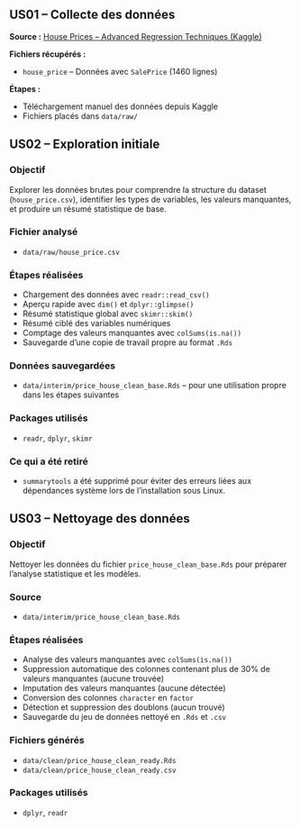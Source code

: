 ## US01 – Collecte des données

**Source :** [House Prices – Advanced Regression Techniques (Kaggle)](https://www.kaggle.com/competitions/house-prices-advanced-regression-techniques)

**Fichiers récupérés :**
- `house_price` – Données avec `SalePrice` (1460 lignes)

**Étapes :**
- Téléchargement manuel des données depuis Kaggle
- Fichiers placés dans `data/raw/`


##  US02 – Exploration initiale

###  Objectif
Explorer les données brutes pour comprendre la structure du dataset (`house_price.csv`), identifier les types de variables, les valeurs manquantes, et produire un résumé statistique de base.

###  Fichier analysé
- `data/raw/house_price.csv`

###  Étapes réalisées
- Chargement des données avec `readr::read_csv()`
- Aperçu rapide avec `dim()` et `dplyr::glimpse()`
- Résumé statistique global avec `skimr::skim()`
- Résumé ciblé des variables numériques
- Comptage des valeurs manquantes avec `colSums(is.na())`
- Sauvegarde d’une copie de travail propre au format `.Rds`

###  Données sauvegardées
- `data/interim/price_house_clean_base.Rds` – pour une utilisation propre dans les étapes suivantes

###  Packages utilisés
- `readr`, `dplyr`, `skimr`

###  Ce qui a été retiré
- `summarytools` a été supprimé pour éviter des erreurs liées aux dépendances système lors de l’installation sous Linux.


##  US03 – Nettoyage des données

###  Objectif
Nettoyer les données du fichier `price_house_clean_base.Rds` pour préparer l’analyse statistique et les modèles.

###  Source
- `data/interim/price_house_clean_base.Rds`

###  Étapes réalisées
- Analyse des valeurs manquantes avec `colSums(is.na())`
- Suppression automatique des colonnes contenant plus de 30% de valeurs manquantes (aucune trouvée)
- Imputation des valeurs manquantes (aucune détectée)
- Conversion des colonnes `character` en `factor`
- Détection et suppression des doublons (aucun trouvé)
- Sauvegarde du jeu de données nettoyé en `.Rds` et `.csv`

###  Fichiers générés
- `data/clean/price_house_clean_ready.Rds`
- `data/clean/price_house_clean_ready.csv`

###  Packages utilisés
- `dplyr`, `readr`